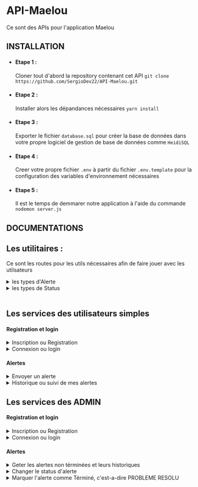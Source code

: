 # API-Maelou

Ce sont des APIs pour l'application Maelou

## INSTALLATION

- #### Etape 1 :

  Cloner tout d'abord la repository contenant cet API
  `git clone https://github.com/SergioDev22/API-Maelou.git`

- #### Etape 2 :

  Installer alors les dépandances nécessaires
  `yarn install`

- #### Etape 3 :

  Exporter le fichier `database.sql` pour créer la base de données dans votre propre logiciel de gestion de base de données comme `HeidiSQL`

- #### Etape 4 :

  Creer votre propre fichier `.env` à partir du fichier `.env.template` pour la configuration des variables d'environnement nécessaires

- #### Etape 5 :
  Il est le temps de demmarer notre application à l'aide du commande `nodemon server.js`

## DOCUMENTATIONS

## Les utilitaires :

Ce sont les routes pour les utils nécessaires afin de faire jouer avec les utilsateurs

<details>
<summary>les types d'Alerte</summary>

- <details>
  <summary>Request</summary>

  ```http
  GET <host>:<port>/api/v1/utils/alerte-type
  ```

  </details>

- <details>
    <summary>Response (200)</summary>

  ```json
    [
        {
          "id": <id>,
          "nom": <nom du type d'alerte>,
          "description": <description de ce type>
        },
        {
          "id": <id>,
          "nom": <nom du type d'alerte>,
          "description": <description de ce type>
        },
        {
          "id": <id>,
          "nom": <nom du type d'alerte>,
          "description": <description de ce type>
        },
        ...
    ]
  ```

    </details>

  </details>

<details>
<summary>les types de Status</summary>

- <details>
  <summary>Request</summary>

  ```http
  GET <host>:<port>/api/v1/utils/status-type
  ```

  </details>

- <details>
    <summary>Response (200)</summary>

  ```json
  [
    {
      "id": 1,
      "nom": "NOUVEAU"
    },
    {
      "id": 2,
      "nom": "PRISE"
    },
    {
      "id": 3,
      "nom": "EN PROGRES"
    },
    {
      "id": 4,
      "nom": "EN ATTENTE"
    }
  ]
  ```

    </details>

  </details>

<br >

## Les services des utilisateurs simples

#### Registration et login

<details>
<summary>Inscription ou Registration</summary>

- <details>
  <summary>Request</summary>

  **NB** : Pour prendre en compte le PDC de l'utilsateur,
  Il faut envoyer les données en `multipart/form-data`
  avec le champ de la photo nommé "pdc"

  ```http
  POST <host>:<port>/api/v1/user/register
  formdata(
    "nom": string | required,
    "prenom": string | required,
    "facebook": string | required,
    "cin": string | NOT required,
    "adresse": string | required,
    "nom_utilisateur": string | required,
    "mot_de_passe": string | required,
    "pdc": file | NOT required,
  )
  ```

  Sinon, Envoyer tout simplement les données en `json`

  ```http
  POST <host>:<port>/api/v1/user/register
  {
    "nom": string | required,
    "prenom": string | required,
    "facebook": string | required,
    "cin": string | NOT required,
    "adresse": string | required,
    "nom_utilisateur": string | required,
    "mot_de_passe": string | required,
  }
  ```

  </details>

- <details>
    <summary>Response (200)</summary>

  ```json
    {
        "message": "User registered successfully!",
        "data": {
            "id": <id>,
            "nom": <nom de l'utilisateur> ,
            "prenom": <prénom de l'utilisateur>,
            "adresse": <adresse de l'utilisateur>,
            "token": <token>
        }
    }
  ```

    </details>

  </details>

<details>
<summary>Connexion ou login </summary>

- <details>
  <summary>Request</summary>

  ```http
  POST <host>:<port>/api/v1/user/login
  {
    "nom_utilisateur": string | required,
    "mot_de_passe": string | required,
  }
  ```

  </details>

- <details>
    <summary>Response (200)</summary>

  ```json
    {

        "message": "User logged in successfully!",
        "data": {
            "id": <id>,
            "nom": <nom de l'utilisateur> ,
            "prenom": <prénom de l'utilisateur>,
            "adresse": <adresse de l'utilisateur>,
            "token": <token>
        }
    }
  ```

    </details>

  </details>

#### Alertes

<details>
<summary> Envoyer un alerte </summary>

- <details>
  <summary>Request</summary>

  _id_Type_ : Type d'alerte dans utilitaire

  ```http
  POST <host>:<port>/api/v1/alert
  Authorization: Bearer <token>

  {
    "longitude": string | required,
    "latitude": string | required,
    "id_Utilisateur": number | required
  }

  ```

  </details>

- <details>
    <summary>Response (200)</summary>

  ```json
    {
      "id": <id de l'alerte dans bdd>,
      "message": "Alert sended succesfuly!"
    }
  ```

    </details>

  </details>

<details>
<summary> Historique ou suivi de mes alertes </summary>

- <details>
  <summary>Request</summary>

  ```http
  GET <host>:<port>/api/v1/alert/my-alert
  Authorization: Bearer <token>
  ```

  </details>

- <details>
    <summary>Response (200)</summary>

  ```json
  [
    {
      "id": <id_alerte>,
      "content": {
        "date_post": <date_post>,
        "longitude": <longitude>,
        "latitude": <latitude>
      },
      "type_Alert": {
        "id": <id_Type_alerte>,
        "nom": <son_nom>
      },
      "status_Alert": {
        "id": <id_Status_alerte>,
        "nom": <son_nom>
      },
      "closed": {
        "isClosed": <true | false >,
        "date_closed": <date_si_cloturé>
      }
    },
    {
      "id": <id_alerte>,
      "content": {
        "date_post": <date_post>,
        "longitude": <longitude>,
        "latitude": <latitude>
      },
      "type_Alert": {
        "id": <id_Type_alerte>,
        "nom": <son_nom>
      },
      "status_Alert": {
        "id": <id_Status_alerte>,
        "nom": <son_nom>
      },
      "closed": {
        "isClosed": <true | false >,
        "date_closed": <date_si_cloturé>
      }
    },
    ...
  ]
  ```

    </details>

  </details>

## Les services des ADMIN

#### Registration et login

<details>
<summary>Inscription ou Registration</summary>

- <details>
  <summary>Request</summary>

  **NB : Cet action a besoin d'un pouvoir super Admin(isSuper===true)**

  ```http
  POST <host>:<port>/api/v1/admin/register
  {
    "nom": string | required,
    "prenom": string | required,
    "grade": string | required,
    "poste": string | required,
    "nom_utilisateur": string | required,
    "mot_de_passe": string | required,
    "isSuper": boolean | NOT required,

  }
  ```

  </details>

- <details>
    <summary>Response (200)</summary>

  ```json
    {
      "message": "Admin registered successfully!",
      "id": <id>,
      "data": {
        "nom": <nom>,
        "prenom": <prénom>,
        "grade": <grade>,
        "poste": <poste>,
        "nom_utilisateur": <nom_utilisateur>,
        "isSuper": false
      },
      "token": <token>
    }
  ```

    </details>

  </details>

<details>
<summary>Connexion ou login </summary>

- <details>
  <summary>Request</summary>

  ```http
  POST <host>:<port>/api/v1/admin/login
  {
    "nom_utilisateur": string | required,
    "mot_de_passe": string | required,
  }
  ```

  </details>

- <details>
    <summary>Response (200)</summary>

  ```json
    {
      "message": "Admin registered successfully!",
      "id": <id>,
      "data": {
        "nom": <nom>,
        "prenom": <prénom>,
        "grade": <grade>,
        "poste": <poste>,
        "nom_utilisateur": <nom_utilisateur>,
        "isSuper": false
      },
      "token": <token>
    }
  ```

    </details>

  </details>

#### Alertes

<details>
<summary> Geter les alertes  non términées et leurs historiques </summary>

- <details>
  <summary>Request</summary>

  ```http
  GET <host>:<port>/api/v1/alert
  Authorization: Bearer <token_admin>
  ```

  </details>

- <details>
    <summary>Response (200)</summary>

  ```json
    [
      {
        "id":<id_Alert> ,
        "people": {
          "id": <id_de_la_personne_sender>,
          "nom": <son_nom>,
          "prenom": <son_prenom>,
          "cin": <son_cin>,
          "facebook": <son_pseudo_fb>,
          "adresse": <son_adresse>
        },
        "content": {
          "date_post": <date_post_d_alerte>,
          "longitude": <son_longitude>,
          "latitude": <son_latitude>
        },
        "type_Alert": {
          "id": <id_type_alerte>,
          "nom": <son_nom>
        },
        "status_Alert": {
          "id": <id_status_alerte>,
           "nom": <son_nom>
        }
      },
      {
        "id":<id_Alert> ,
        "people": {
          "id": <id_de_la_personne_sender>,
          "nom": <son_nom>,
          "prenom": <son_prenom>,
          "cin": <son_cin>,
          "facebook": <son_pseudo_fb>,
          "adresse": <son_adresse>
        },
        "content": {
          "date_post": <date_post_d_alerte>,
          "longitude": <son_longitude>,
          "latitude": <son_latitude>
        },
        "type_Alert": {
          "id": <id_type_alerte>,
          "nom": <son_nom>
        },
        "status_Alert": {
          "id": <id_status_alerte>,
           "nom": <son_nom>
        }
      },
      ...
    ]
  ```

    </details>

  </details>

<details>
<summary> Changer le status d'alerte </summary>

- <details>
  Cet API permet de changer le status d'Alerte
  **NB** : les types de status sont vu aux utilitaires
  <summary>Request</summary>

  ```http
  PATCH <host>:<port>/api/v1/alert/<id_Alerte>
  Authorization: Bearer <token_admin>

  {
    "id_Admin" : <id_Admin>,
    "id_Status": <id_Status_pour_le_changement>
  }
  ```

  </details>

- <details>
    <summary>Response (200)</summary>

  ```json
  {
    "message": "Alert status changed succesfuly for   Alert <id_Alerte>"
  }
  ```

    </details>

  </details>

<details>
<summary> Marquer l'alerte comme Términé, c'est-a-dire PROBLEME RESOLU </summary>

- <details>
  <summary>Request</summary>

  ```http
  PATCH <host>:<port>/api/v1/alert/close/<id_Alerte>
  Authorization: Bearer <token_admin>

  {
    "id_Admin" : <id_Admin>
  }
  ```

  </details>

- <details>
    <summary>Response (200)</summary>

  ```json
  {
    "message": "Alert status changed \"TERMINE\" succesfuly for Alert <id_Alerte>"
  }
  ```

    </details>

  </details>
